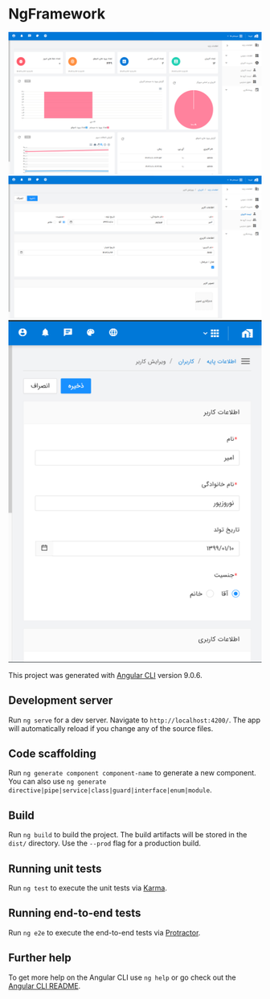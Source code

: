 # NgFramework
![Dashboard](https://raw.githubusercontent.com/AmirNorouzpour/AxNgFramework/refs/heads/AxStrategy/dashboard.PNG)
![Form](https://raw.githubusercontent.com/AmirNorouzpour/AxNgFramework/refs/heads/AxStrategy/form.PNG)
![Responsive](https://raw.githubusercontent.com/AmirNorouzpour/AxNgFramework/refs/heads/AxStrategy/responsive.PNG)


This project was generated with [Angular CLI](https://github.com/angular/angular-cli) version 9.0.6.

## Development server

Run `ng serve` for a dev server. Navigate to `http://localhost:4200/`. The app will automatically reload if you change any of the source files.

## Code scaffolding

Run `ng generate component component-name` to generate a new component. You can also use `ng generate directive|pipe|service|class|guard|interface|enum|module`.

## Build

Run `ng build` to build the project. The build artifacts will be stored in the `dist/` directory. Use the `--prod` flag for a production build.

## Running unit tests

Run `ng test` to execute the unit tests via [Karma](https://karma-runner.github.io).

## Running end-to-end tests

Run `ng e2e` to execute the end-to-end tests via [Protractor](http://www.protractortest.org/).

## Further help

To get more help on the Angular CLI use `ng help` or go check out the [Angular CLI README](https://github.com/angular/angular-cli/blob/master/README.md).
